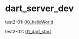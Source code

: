 # dart_server_dev

test2-01: [00_helloWorld](00_helloWorld.dart)

test2-02: [01_dart_start](01_dart_start.dart)
